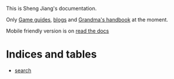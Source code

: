 This is Sheng Jiang's documentation.    

Only [Game guides](build/html/games/index.html), [blogs](build/html/blogs/index.html) and [Grandma's handbook](build/html/grandma/index.html) at the moment. 

Mobile friendly version is on [read the docs](https://jiangsheng.readthedocs.io/en/latest/README.html)


Indices and tables
==================
* [search](build/html/search.html)

